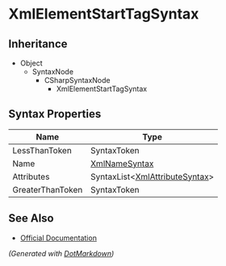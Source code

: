 # XmlElementStartTagSyntax

## Inheritance

* Object
  * SyntaxNode
    * CSharpSyntaxNode
      * XmlElementStartTagSyntax

## Syntax Properties

| Name             | Type                                                     |
| ---------------- | -------------------------------------------------------- |
| LessThanToken    | SyntaxToken                                              |
| Name             | [XmlNameSyntax](XmlNameSyntax.md)                        |
| Attributes       | SyntaxList\<[XmlAttributeSyntax](XmlAttributeSyntax.md)> |
| GreaterThanToken | SyntaxToken                                              |

## See Also

* [Official Documentation](https://docs.microsoft.com/en-us/dotnet/api/microsoft.codeanalysis.csharp.syntax.xmlelementstarttagsyntax)


*\(Generated with [DotMarkdown](http://github.com/JosefPihrt/DotMarkdown)\)*